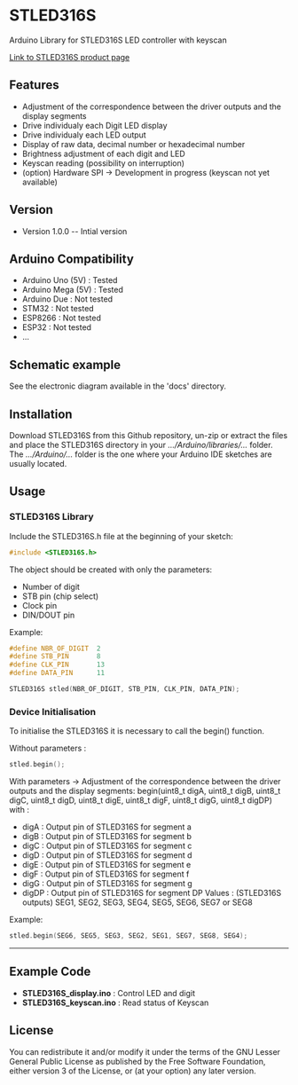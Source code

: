 # STLED316S
Arduino Library for STLED316S LED controller with keyscan

[Link to STLED316S product page](https://www.st.com/en/power-management/stled316s.html)

## Features

- Adjustment of the correspondence between the driver outputs and the display segments
- Drive individualy each Digit LED display
- Drive individualy each LED output
- Display of raw data, decimal number or hexadecimal number
- Brightness adjustment of each digit and LED
- Keyscan reading (possibility on interruption)
- (option) Hardware SPI -> Development in progress (keyscan not yet available)

## Version

- Version 1.0.0 -- Intial version

## Arduino Compatibility

- Arduino Uno (5V) : Tested
- Arduino Mega (5V) : Tested
- Arduino Due : Not tested
- STM32 : Not tested
- ESP8266 : Not tested
- ESP32 : Not tested
- ...

## Schematic example

See the electronic diagram available in the 'docs' directory.

## Installation

Download STLED316S from this Github repository, un-zip or extract the files and place the STLED316S directory in your _.../Arduino/libraries/..._ folder. 
The _.../Arduino/..._ folder is the one where your Arduino IDE sketches are usually located.

## Usage

### STLED316S Library

Include the STLED316S.h file at the beginning of your sketch:

```Cpp
#include <STLED316S.h>
```

The object should be created with only the parameters:
- Number of digit
- STB pin (chip select)
- Clock pin 
- DIN/DOUT pin

Example:
```Cpp
#define NBR_OF_DIGIT  2
#define STB_PIN       8
#define CLK_PIN       13
#define DATA_PIN      11

STLED316S stled(NBR_OF_DIGIT, STB_PIN, CLK_PIN, DATA_PIN);
```

### Device Initialisation

To initialise the STLED316S it is necessary to call the begin() function.

Without parameters :
```Cpp
stled.begin();
```

With parameters -> Adjustment of the correspondence between the driver outputs and the display segments:
begin(uint8_t digA, uint8_t digB, uint8_t digC, uint8_t digD, uint8_t digE, uint8_t digF, uint8_t digG, uint8_t digDP)
with :
- digA : Output pin of STLED316S for segment a
- digB : Output pin of STLED316S for segment b
- digC : Output pin of STLED316S for segment c
- digD : Output pin of STLED316S for segment d
- digE : Output pin of STLED316S for segment e
- digF : Output pin of STLED316S for segment f
- digG : Output pin of STLED316S for segment g
- digDP : Output pin of STLED316S for segment DP
Values : (STLED316S outputs) SEG1, SEG2, SEG3, SEG4, SEG5, SEG6, SEG7 or SEG8

Example:
```Cpp
stled.begin(SEG6, SEG5, SEG3, SEG2, SEG1, SEG7, SEG8, SEG4);
```

---
## __Example Code__
- __STLED316S_display.ino__ : Control LED and digit
- __STLED316S_keyscan.ino__ : Read status of Keyscan

## License

You can redistribute it and/or  modify it under the terms of the GNU Lesser General Public License as published by the Free Software Foundation, either version 3 of the License, or (at your option) any later version.


